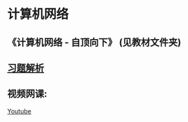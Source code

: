 # 计算机网络

## 《计算机网络 - 自顶向下》 (见教材文件夹)

## [习题解析](https://www.slideshare.net/seyutbt/solutions6theditioncomputerandnetworking2)

## 视频网课:

[Youtube](https://www.youtube.com/user/NetworKingInc/playlists)

